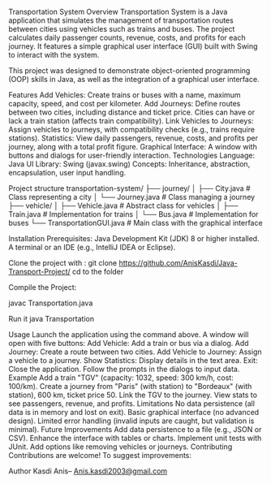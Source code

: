 Transportation System
Overview
Transportation System is a Java application that simulates the management of transportation routes between cities using vehicles such as trains and buses. The project calculates daily passenger counts, revenue, costs, and profits for each journey. It features a simple graphical user interface (GUI) built with Swing to interact with the system.

This project was designed to demonstrate object-oriented programming (OOP) skills in Java, as well as the integration of a graphical user interface.

Features
Add Vehicles: Create trains or buses with a name, maximum capacity, speed, and cost per kilometer.
Add Journeys: Define routes between two cities, including distance and ticket price. Cities can have or lack a train station (affects train compatibility).
Link Vehicles to Journeys: Assign vehicles to journeys, with compatibility checks (e.g., trains require stations).
Statistics: View daily passengers, revenue, costs, and profits per journey, along with a total profit figure.
Graphical Interface: A window with buttons and dialogs for user-friendly interaction.
Technologies
Language: Java
UI Library: Swing (javax.swing)
Concepts: Inheritance, abstraction, encapsulation, user input handling.

Project structure
transportation-system/
├── journey/
│   ├── City.java         # Class representing a city
│   └── Journey.java      # Class managing a journey
├── vehicle/
│   ├── Vehicle.java      # Abstract class for vehicles
│   ├── Train.java        # Implementation for trains
│   └── Bus.java          # Implementation for buses
└── TransportationGUI.java # Main class with the graphical interface

Installation
Prerequisites:
Java Development Kit (JDK) 8 or higher installed.
A terminal or an IDE (e.g., IntelliJ IDEA or Eclipse).

Clone the project with :
git clone https://github.com/AnisKasdi/Java-Transport-Project/
cd to the folder

Compile the Project:

javac Transportation.java

Run it 
java Transportation

Usage
Launch the application using the command above.
A window will open with five buttons:
Add Vehicle: Add a train or bus via a dialog.
Add Journey: Create a route between two cities.
Add Vehicle to Journey: Assign a vehicle to a journey.
Show Statistics: Display details in the text area.
Exit: Close the application.
Follow the prompts in the dialogs to input data.
Example
Add a train "TGV" (capacity: 1032, speed: 300 km/h, cost: 100/km).
Create a journey from "Paris" (with station) to "Bordeaux" (with station), 600 km, ticket price 50.
Link the TGV to the journey.
View stats to see passengers, revenue, and profits.
Limitations
No data persistence (all data is in memory and lost on exit).
Basic graphical interface (no advanced design).
Limited error handling (invalid inputs are caught, but validation is minimal).
Future Improvements
Add data persistence to a file (e.g., JSON or CSV).
Enhance the interface with tables or charts.
Implement unit tests with JUnit.
Add options like removing vehicles or journeys.
Contributing
Contributions are welcome! To suggest improvements:

Author
Kasdi Anis– Anis.kasdi2003@gmail.com

